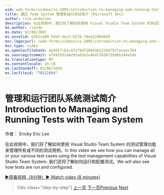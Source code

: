 ```yaml
---
uid: web-forms/videos/vs-2005/introduction-to-managing-and-running-tests-with-team-system
title: 通过 Team System 管理和运行测试简介 |Microsoft Docs
author: rick-anderson
description: 在此视频中，我们将了解如何使用 Visual Studio Team System 的测试管理功能来管理所有或不同的测试用例。 我们还会看到 。
ms.author: riande
ms.date: 02/09/2007
ms.assetid: e262ca69-55e5-4ec2-b278-78ee129b4649
msc.legacyurl: /web-forms/videos/vs-2005/introduction-to-managing-and-running-tests-with-team-system
msc.type: video
ms.openlocfilehash: da305fcb2c47279df200d3b1229df927aceec764
ms.sourcegitcommit: e7e91932a6e91a63e2e46417626f39d6b244a3ab
ms.translationtype: MT
ms.contentlocale: zh-CN
ms.lasthandoff: 03/06/2020
ms.locfileid: "78512894"
---
```

# <a name="introduction-to-managing-and-running-tests-with-team-system"></a><span data-ttu-id="64d64-104">管理和运行团队系统测试简介</span><span class="sxs-lookup"><span data-stu-id="64d64-104">Introduction to Managing and Running Tests with Team System</span></span>

<span data-ttu-id="64d64-105">作者： Eric</span><span class="sxs-lookup"><span data-stu-id="64d64-105">by Eric Lee</span></span>

<span data-ttu-id="64d64-106">在此视频中，我们将了解如何使用 Visual Studio Team System 的测试管理功能来管理所有或不同的测试用例。</span><span class="sxs-lookup"><span data-stu-id="64d64-106">In this video we see how you can manage all or your various test cases using the test management capabilities of Visual Studio Team System.</span></span> <span data-ttu-id="64d64-107">我们还将了解如何运行和配置测试。</span><span class="sxs-lookup"><span data-stu-id="64d64-107">We will also see how tests are run and configured.</span></span>

[<span data-ttu-id="64d64-108">&#9654;观看视频（8分钟）</span><span class="sxs-lookup"><span data-stu-id="64d64-108">&#9654; Watch video (8 minutes)</span></span>](https://channel9.msdn.com/Blogs/ASP-NET-Site-Videos/introduction-to-managing-and-running-tests-with-team-system)

> [!div class="step-by-step"]
> <span data-ttu-id="64d64-109">[上一页](introduction-to-manual-testing-with-team-system.md)
> [下一页](measuring-the-business-value-of-ajax.md)</span><span class="sxs-lookup"><span data-stu-id="64d64-109">[Previous](introduction-to-manual-testing-with-team-system.md)
[Next](measuring-the-business-value-of-ajax.md)</span></span>
